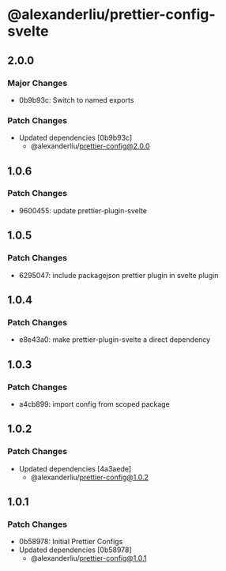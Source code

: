 # @alexanderliu/prettier-config-svelte

## 2.0.0

### Major Changes

- 0b9b93c: Switch to named exports

### Patch Changes

- Updated dependencies [0b9b93c]
  - @alexanderliu/prettier-config@2.0.0

## 1.0.6

### Patch Changes

- 9600455: update prettier-plugin-svelte

## 1.0.5

### Patch Changes

- 6295047: include packagejson prettier plugin in svelte plugin

## 1.0.4

### Patch Changes

- e8e43a0: make prettier-plugin-svelte a direct dependency

## 1.0.3

### Patch Changes

- a4cb899: import config from scoped package

## 1.0.2

### Patch Changes

- Updated dependencies [4a3aede]
  - @alexanderliu/prettier-config@1.0.2

## 1.0.1

### Patch Changes

- 0b58978: Initial Prettier Configs
- Updated dependencies [0b58978]
  - @alexanderliu/prettier-config@1.0.1
